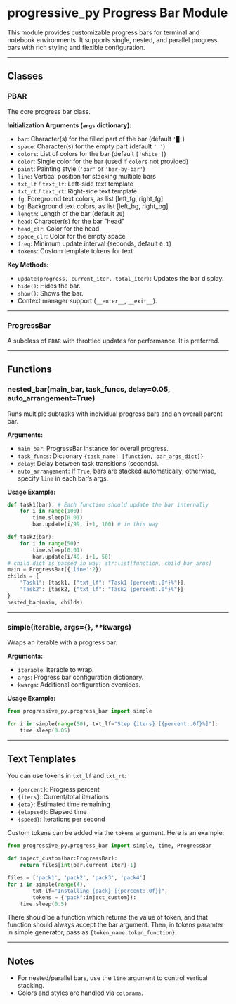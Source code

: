# progressive_py Progress Bar Module

This module provides customizable progress bars for terminal and notebook environments. It supports single, nested, and parallel progress bars with rich styling and flexible configuration.

---

## Classes

### PBAR

The core progress bar class.

**Initialization Arguments (`args` dictionary):**
- `bar`: Character(s) for the filled part of the bar (default `'█'`)
- `space`: Character(s) for the empty part (default `' '`)
- `colors`: List of colors for the bar (default `['white']`)
- `color`: Single color for the bar (used if `colors` not provided)
- `paint`: Painting style (`'bar'` or `'bar-by-bar'`)
- `line`: Vertical position for stacking multiple bars
- `txt_lf` / `text_lf`: Left-side text template
- `txt_rt` / `text_rt`: Right-side text template
- `fg`: Foreground text colors, as list [left_fg, right_fg]
- `bg`: Background text colors, as list [left_bg, right_bg]
- `length`: Length of the bar (default `20`)
- `head`: Character(s) for the bar "head"
- `head_clr`: Color for the head
- `space_clr`: Color for the empty space
- `freq`: Minimum update interval (seconds, default `0.1`)
- `tokens`: Custom template tokens for text

**Key Methods:**
- `update(progress, current_iter, total_iter)`: Updates the bar display.
- `hide()`: Hides the bar.
- `show()`: Shows the bar.
- Context manager support (`__enter__`, `__exit__`).

---

### ProgressBar

A subclass of `PBAR` with throttled updates for performance. It is preferred.

---

## Functions

### nested_bar(main_bar, task_funcs, delay=0.05, auto_arrangement=True)

Runs multiple subtasks with individual progress bars and an overall parent bar.

**Arguments:**
- `main_bar`: ProgressBar instance for overall progress.
- `task_funcs`: Dictionary `{task_name: [function, bar_args_dict]}`
- `delay`: Delay between task transitions (seconds).
- `auto_arrangement`: If `True`, bars are stacked automatically; otherwise, specify `line` in each bar’s args.

**Usage Example:**
```python
def task1(bar): # Each function should update the bar internally
    for i in range(100):
        time.sleep(0.01)
        bar.update(i/99, i+1, 100) # in this way

def task2(bar):
    for i in range(50):
        time.sleep(0.01)
        bar.update(i/49, i+1, 50)
# child dict is passed in way: str:list[function, child_bar_args]
main = ProgressBar({'line':2})
childs = {
    "Task1": [task1, {"txt_lf": "Task1 {percent:.0f}%"}],
    "Task2": [task2, {"txt_lf": "Task2 {percent:.0f}%"}]
}
nested_bar(main, childs)
```

---

### simple(iterable, args={}, **kwargs)

Wraps an iterable with a progress bar.

**Arguments:**
- `iterable`: Iterable to wrap.
- `args`: Progress bar configuration dictionary.
- `kwargs`: Additional configuration overrides.

**Usage Example:**
```python
from progressive_py.progress_bar import simple

for i in simple(range(50), txt_lf="Step {iters} [{percent:.0f}%]"):
    time.sleep(0.05)
```

---

## Text Templates

You can use tokens in `txt_lf` and `txt_rt`:
- `{percent}`: Progress percent
- `{iters}`: Current/total iterations
- `{eta}`: Estimated time remaining
- `{elapsed}`: Elapsed time
- `{speed}`: Iterations per second

Custom tokens can be added via the `tokens` argument. Here is an example:
```python
from progressive_py.progress_bar import simple, time, ProgressBar

def inject_custom(bar:ProgressBar):
    return files[int(bar.current_iter)-1]

files = ['pack1', 'pack2', 'pack3', 'pack4']
for i in simple(range(4),
        txt_lf="Installing {pack} [{percent:.0f}]", 
        tokens = {"pack":inject_custom}):
    time.sleep(0.5)
```

There should be a function which returns the value of token, and that function should always accept the bar argument. Then, in tokens paramter in simple generator, pass as `{token_name:token_function}`.

---

## Notes

- For nested/parallel bars, use the `line` argument to control vertical stacking.
- Colors and styles are handled via `colorama`.